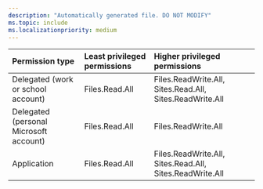 ```yaml
---
description: "Automatically generated file. DO NOT MODIFY"
ms.topic: include
ms.localizationpriority: medium
---
```


|Permission type|Least privileged permissions|Higher privileged permissions|
|:---|:---|:---|
|Delegated (work or school account)|Files.Read.All|Files.ReadWrite.All, Sites.Read.All, Sites.ReadWrite.All|
|Delegated (personal Microsoft account)|Files.Read.All|Files.ReadWrite.All|
|Application|Files.Read.All|Files.ReadWrite.All, Sites.Read.All, Sites.ReadWrite.All|

